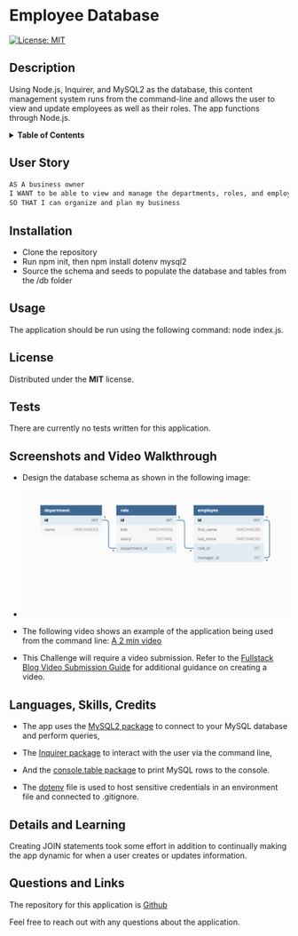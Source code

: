 # Employee Database
[![License: MIT](https://img.shields.io/badge/License-MIT-yellow.svg)](https://opensource.org/licenses/MIT)

## Description

Using Node.js, Inquirer, and MySQL2 as the database, this content management system runs from the command-line and allows the user to view and update employees as well as their roles. The app functions through Node.js.

<details>
<summary><strong>Table of Contents</strong></summary>

- [Installation](#installation)
- [Usage](#usage)
- [License](#license)
- [Tests](#tests)
- [Languages, Skills, Credits](#languages-skills-credits)
- [Screenshots and Video Walkthrough](#screenshots-and-video-walkthrough)
- [Details and Learning](#details-and-learning)
- [Questions and Links](#questions-and-links)
</details>



## User Story

```md
AS A business owner
I WANT to be able to view and manage the departments, roles, and employees in my company
SO THAT I can organize and plan my business
```

## Installation
- Clone the repository
- Run npm init, then npm install dotenv mysql2
- Source the schema and seeds to populate the database and tables from the /db folder

## Usage
The application should be run using the following command: node index.js.

## License
Distributed under the **MIT** license.

## Tests
There are currently no tests written for this application.

## Screenshots and Video Walkthrough

- Design the database schema as shown in the following image:

- ![Database schema includes tables labeled “employee,” role,” and “department.”](./Assets/12-sql-homework-demo-01.png)

- The following video shows an example of the application being used from the command line: 
[A 2 min video](https://drive.google.com/file/d/1JroHqBxLlLBPcV9iRYOveppoJ2r5au77/view?usp=sharing)

- This Challenge will require a video submission. Refer to the [Fullstack Blog Video Submission Guide](https://coding-boot-camp.github.io/full-stack/computer-literacy/video-submission-guide) for additional guidance on creating a video.

## Languages, Skills, Credits

- The app uses the [MySQL2 package](https://www.npmjs.com/package/mysql2) to connect to your MySQL database and perform queries,

- The [Inquirer package](https://www.npmjs.com/package/inquirer) to interact with the user via the command line, 

- And the [console.table package](https://www.npmjs.com/package/console.table) to print MySQL rows to the console.

- The [dotenv](https://www.npmjs.com/package/dotenv) file is used to host sensitive credentials in an environment file and connected to  .gitignore.  


## Details and Learning

Creating JOIN statements took some effort in addition to continually making the app dynamic for when a user creates or updates information.


## Questions and Links
The repository for this application is [Github](https://github.com/amccorkl/employee-database)

Feel free to reach out with any questions about the application.
